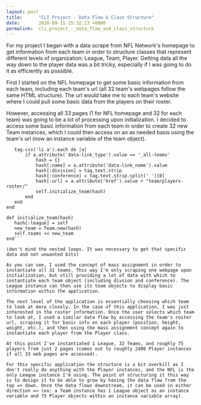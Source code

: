 ```yaml
---
layout: post
title:      "CLI Project - Data Flow & Class Structure"
date:       2020-09-11 15:32:23 +0000
permalink:  cli_project_-_data_flow_and_class_structure
---
```



For my project I began with a data scrape from NFL Network's homepage to get information from each team in order to structure classes that represent different levels of organization: League, Team, Player. Getting data all the way down to the player data was a bit tricky, especially if I was going to do it as efficiently as possible. 

First I started on the NFL homepage to get some basic information from each team, including each team's url (all 32 team's webpages follow the same HTML structure). The url would take me to each team's website where I could pull some basic data from the players on their roster. 

However, accessing all 33 pages (1 for NFL homepage and 32 for each team) was going to be a lot of processing upon initialization. I decided to access some basic information from each team in order to create 32 new Team instances, which I could then access on an as needed basis using the team's url (now an instance variable of the team object).

```Nokogiri::HTML(open(@url)).css("ul.d3-o-footer__panel-links").each do |tag|
   tag.css('li a').each do |a|
       if a.attribute('data-link_type').value == '_all-teams'
           hash = {}
           hash[:name] = a.attribute('data-link_name').value
           hash[:division] = tag.text.strip
           hash[:conference] = tag.text.strip.split(' ')[0]
           hash[:url] = a.attribute('href').value + "team/players-roster/"
           self.initialize_team(hash)
       end
   end
end
 
def initialize_team(hash)
   hash[:league] = self
   new_team = Team.new(hash)
   self.teams << new_team
end```

(don't mind the nested loops. It was necessary to get that specific data and not unwanted bits)

As you can see, I used the concept of mass assignment in order to instantiate all 32 teams. This way I'm only scraping one webpage upon initialization, but still providing a lot of data with which to instantiate each team object (including divsion and conference). The League instance can then use its team objects to display basic information within the application. 

The next level of the application is essentially choosing which team to look at more closely. In the case of this application, I was just interested in the roster information. Once the user selects which team to look at, I used a similar data flow by accessing the team's roster url, scraping it for basic info on each player (position, height, weight, etc.), and then using the mass assignment concept again to instantiate each player from the Player class.

At this point I've instantiated 1 League, 32 Teams, and roughly 75 players from just 2 pages (comes out to roughly 2400 Player instances if all 33 web pages are accessed). 

For this specific application the structure is a bit overkill as I don't really do anything with the Player instances, and the NFL is the only League instance I'm using. The point of structuring it this way is to design it to be able to grow by having the data flow from the top => down. Once the data flows downstream, it can be used in either direction => (ex: a Team instance has 1 League object as an instance variable and 75 Player objects within an instance variable array).


